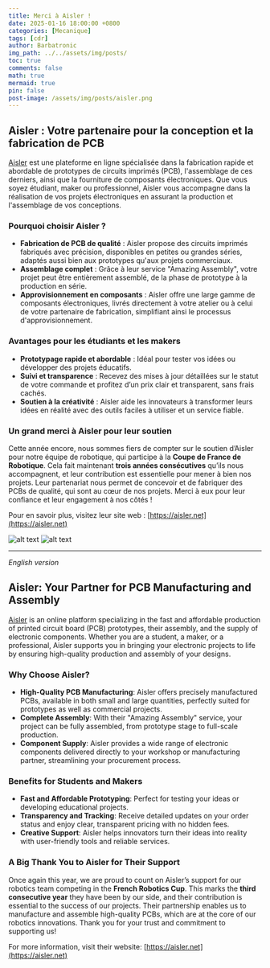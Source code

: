 ```yaml
---
title: Merci à Aisler !
date: 2025-01-16 18:00:00 +0800  
categories: [Mecanique]  
tags: [cdr]  
author: Barbatronic  
img_path: ../../assets/img/posts/  
toc: true  
comments: false  
math: true  
mermaid: true  
pin: false
post-image: /assets/img/posts/aisler.png
---
```


## Aisler : Votre partenaire pour la conception et la fabrication de PCB

[Aisler](https://aisler.net) est une plateforme en ligne spécialisée dans la fabrication rapide et abordable de prototypes de circuits imprimés (PCB), l'assemblage de ces derniers, ainsi que la fourniture de composants électroniques. Que vous soyez étudiant, maker ou professionnel, Aisler vous accompagne dans la réalisation de vos projets électroniques en assurant la production et l'assemblage de vos conceptions.

### Pourquoi choisir Aisler ?
- **Fabrication de PCB de qualité** : Aisler propose des circuits imprimés fabriqués avec précision, disponibles en petites ou grandes séries, adaptés aussi bien aux prototypes qu'aux projets commerciaux.
- **Assemblage complet** : Grâce à leur service "Amazing Assembly", votre projet peut être entièrement assemblé, de la phase de prototype à la production en série. 
- **Approvisionnement en composants** : Aisler offre une large gamme de composants électroniques, livrés directement à votre atelier ou à celui de votre partenaire de fabrication, simplifiant ainsi le processus d'approvisionnement. 

### Avantages pour les étudiants et les makers
- **Prototypage rapide et abordable** : Idéal pour tester vos idées ou développer des projets éducatifs.
- **Suivi et transparence** : Recevez des mises à jour détaillées sur le statut de votre commande et profitez d’un prix clair et transparent, sans frais cachés.
- **Soutien à la créativité** : Aisler aide les innovateurs à transformer leurs idées en réalité avec des outils faciles à utiliser et un service fiable.

### Un grand merci à Aisler pour leur soutien
Cette année encore, nous sommes fiers de compter sur le soutien d’Aisler pour notre équipe de robotique, qui participe à la **Coupe de France de Robotique**. Cela fait maintenant **trois années consécutives** qu’ils nous accompagnent, et leur contribution est essentielle pour mener à bien nos projets. Leur partenariat nous permet de concevoir et de fabriquer des PCBs de qualité, qui sont au cœur de nos projets. Merci à eux pour leur confiance et leur engagement à nos côtés !

Pour en savoir plus, visitez leur site web : [https://aisler.net](https://aisler.net)

![alt text](image-aisler-1.png)
![alt text](image-aisler-2.png)

---

*English version*

## Aisler: Your Partner for PCB Manufacturing and Assembly

[Aisler](https://aisler.net) is an online platform specializing in the fast and affordable production of printed circuit board (PCB) prototypes, their assembly, and the supply of electronic components. Whether you are a student, a maker, or a professional, Aisler supports you in bringing your electronic projects to life by ensuring high-quality production and assembly of your designs.

### Why Choose Aisler?
- **High-Quality PCB Manufacturing**: Aisler offers precisely manufactured PCBs, available in both small and large quantities, perfectly suited for prototypes as well as commercial projects.
- **Complete Assembly**: With their "Amazing Assembly" service, your project can be fully assembled, from prototype stage to full-scale production.
- **Component Supply**: Aisler provides a wide range of electronic components delivered directly to your workshop or manufacturing partner, streamlining your procurement process.

### Benefits for Students and Makers
- **Fast and Affordable Prototyping**: Perfect for testing your ideas or developing educational projects.
- **Transparency and Tracking**: Receive detailed updates on your order status and enjoy clear, transparent pricing with no hidden fees.
- **Creative Support**: Aisler helps innovators turn their ideas into reality with user-friendly tools and reliable services.

### A Big Thank You to Aisler for Their Support
Once again this year, we are proud to count on Aisler’s support for our robotics team competing in the **French Robotics Cup**. This marks the **third consecutive year** they have been by our side, and their contribution is essential to the success of our projects. Their partnership enables us to manufacture and assemble high-quality PCBs, which are at the core of our robotics innovations. Thank you for your trust and commitment to supporting us!

For more information, visit their website: [https://aisler.net](https://aisler.net)
